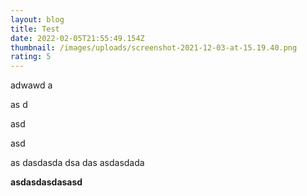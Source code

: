 ```yaml
---
layout: blog
title: Test
date: 2022-02-05T21:55:49.154Z
thumbnail: /images/uploads/screenshot-2021-12-03-at-15.19.40.png
rating: 5
---
```

adwawd a

as d

asd 

asd 

as dasdasda dsa das asdasdada

**asdasdasdasasd**